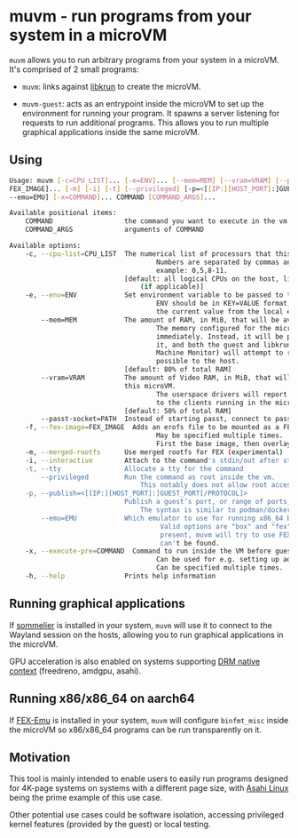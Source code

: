 # muvm - run programs from your system in a microVM

`muvm` allows you to run arbitrary programs from your system in a microVM. It's comprised of 2 small programs:

- `muvm`: links against [libkrun](https://github.com/containers/libkrun) to create the microVM.

- `muvm-guest`: acts as an entrypoint inside the microVM to set up the environment for running your program. It spawns a server listening for requests to run additional programs. This allows you to run multiple graphical applications inside the same microVM.

## Using

``` sh
Usage: muvm [-c=CPU_LIST]... [-e=ENV]... [--mem=MEM] [--vram=VRAM] [--passt-socket=PATH] [-f=
FEX_IMAGE]... [-m] [-i] [-t] [--privileged] [-p=<[[IP:][HOST_PORT]:]GUEST_PORT[/PROTOCOL]>]... [
--emu=EMU] [-x=COMMAND]... COMMAND [COMMAND_ARGS]...

Available positional items:
    COMMAND                  the command you want to execute in the vm
    COMMAND_ARGS             arguments of COMMAND

Available options:
    -c, --cpu-list=CPU_LIST  The numerical list of processors that this microVM will be bound to.
                                     Numbers are separated by commas and may include ranges. For
                                     example: 0,5,8-11.
                             [default: all logical CPUs on the host, limited to performance cores
                                 (if applicable)]
    -e, --env=ENV            Set environment variable to be passed to the microVM
                                     ENV should be in KEY=VALUE format, or KEY on its own to inherit
                                     the current value from the local environment
        --mem=MEM            The amount of RAM, in MiB, that will be available to this microVM.
                                     The memory configured for the microVM will not be reserved
                                     immediately. Instead, it will be provided as the guest demands
                                     it, and both the guest and libkrun (acting as the Virtual
                                     Machine Monitor) will attempt to return as many pages as
                                     possible to the host.
                             [default: 80% of total RAM]
        --vram=VRAM          The amount of Video RAM, in MiB, that will reported by userspace in
                             this microVM.
                                     The userspace drivers will report this amount as heap size
                                     to the clients running in the microVM.
                             [default: 50% of total RAM]
        --passt-socket=PATH  Instead of starting passt, connect to passt socket at PATH
    -f, --fex-image=FEX_IMAGE  Adds an erofs file to be mounted as a FEX rootfs.
                                     May be specified multiple times.
                                     First the base image, then overlays in order.
    -m, --merged-rootfs      Use merged rootfs for FEX (experimental)
    -i, --interactive        Attach to the command's stdin/out after starting it
    -t, --tty                Allocate a tty for the command
        --privileged         Run the command as root inside the vm.
                                 This notably does not allow root access to the host fs.
    -p, --publish=<[[IP:][HOST_PORT]:]GUEST_PORT[/PROTOCOL]>
                             Publish a guest’s port, or range of ports, to the host.
                                 The syntax is similar to podman/docker.
        --emu=EMU            Which emulator to use for running x86_64 binaries.
                                      Valid options are "box" and "fex". If this argument is not
                                      present, muvm will try to use FEX, falling back to Box if it
                                      can't be found.
    -x, --execute-pre=COMMAND  Command to run inside the VM before guest server starts.
                                     Can be used for e.g. setting up additional mounts.
                                     Can be specified multiple times.
    -h, --help               Prints help information
```

## Running graphical applications

If [sommelier](https://chromium.googlesource.com/chromiumos/platform2/+/master/vm_tools/sommelier) is installed in your system, `muvm` will use it to connect to the Wayland session on the hosts, allowing you to run graphical applications in the microVM.

GPU acceleration is also enabled on systems supporting [DRM native context](https://indico.freedesktop.org/event/2/contributions/53/attachments/76/121/XDC2022_%20virtgpu%20drm%20native%20context.pdf) (freedreno, amdgpu, asahi).

## Running x86/x86_64 on aarch64

If [FEX-Emu](https://fex-emu.com/) is installed in your system, `muvm` will configure `binfmt_misc` inside the microVM so x86/x86_64 programs can be run transparently on it.

## Motivation

This tool is mainly intended to enable users to easily run programs designed for 4K-page systems on systems with a different page size, with [Asahi Linux](https://asahilinux.org/) being the prime example of this use case.

Other potential use cases could be software isolation, accessing privileged kernel features (provided by the guest) or local testing.
